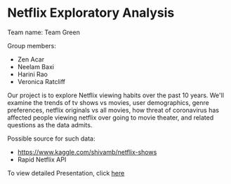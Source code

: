 # Netflix Exploratory Analysis

Team name: Team Green

Group members: 
* Zen Acar
* Neelam Baxi
* Harini Rao
* Veronica Ratcliff

Our project is to explore Netflix viewing habits over the past 10 years. We'll examine the trends of tv shows vs movies, user demographics, genre preferences, netflix originals vs all movies, how threat of coronavirus has affected people viewing netflix over going to movie theater, and related questions as the data admits.    

Possible source for such data: 
* https://www.kaggle.com/shivamb/netflix-shows
* Rapid Netflix API

To view detailed Presentation, click [here](https://docs.google.com/presentation/d/1cJbHs0ffUhx2v_p_FJ9vDZBstneIyndr-f-gBSpr3SM/edit#slide=id.p)
